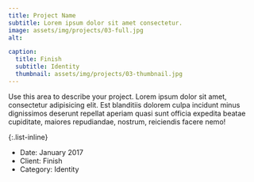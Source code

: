 ```yaml
---
title: Project Name
subtitle: Lorem ipsum dolor sit amet consectetur.
image: assets/img/projects/03-full.jpg
alt: 

caption:
  title: Finish
  subtitle: Identity
  thumbnail: assets/img/projects/03-thumbnail.jpg
---
```

Use this area to describe your project. Lorem ipsum dolor sit amet, consectetur adipisicing elit. Est blanditiis dolorem culpa incidunt minus dignissimos deserunt repellat aperiam quasi sunt officia expedita beatae cupiditate, maiores repudiandae, nostrum, reiciendis facere nemo!

{:.list-inline}
- Date: January 2017
- Client: Finish
- Category: Identity

